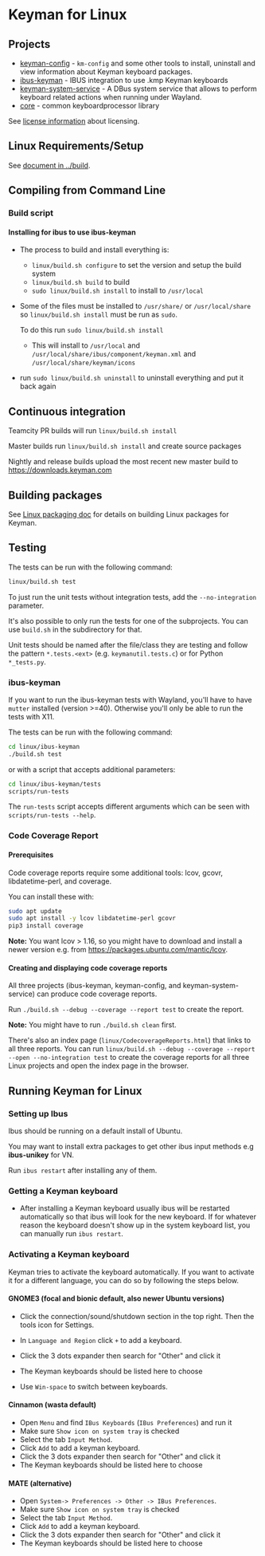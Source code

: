 # Keyman for Linux

## Projects

- [keyman-config](../../linux/keyman-config) - `km-config` and some other tools
  to install, uninstall and view information about Keyman keyboard packages.
- [ibus-keyman](../../linux/ibus-keyman) - IBUS integration to use .kmp Keyman keyboards
- [keyman-system-service](../../linux/keyman-system-service) - A DBus system service
  that allows to perform keyboard related actions when running under Wayland.
- [core](../../core) - common keyboardprocessor library

See [license information](../../linux/LICENSE.md) about licensing.

## Linux Requirements/Setup

See [document in ../build](../build/linux-ubuntu.md).

## Compiling from Command Line

### Build script

#### Installing for ibus to use ibus-keyman

- The process to build and install everything is:

  - `linux/build.sh configure` to set the version and setup the build system
  - `linux/build.sh build` to build
  - `sudo linux/build.sh install` to install to `/usr/local`

- Some of the files must be installed to `/usr/share/` or `/usr/local/share`
  so `linux/build.sh install` must be run as `sudo`.

  To do this run `sudo linux/build.sh install`

  - This will install to `/usr/local` and
    `/usr/local/share/ibus/component/keyman.xml` and `/usr/local/share/keyman/icons`

- run `sudo linux/build.sh uninstall` to uninstall everything and put it back again

## Continuous integration

Teamcity PR builds will run `linux/build.sh install`

Master builds run `linux/build.sh install` and create source packages

Nightly and release builds upload the most recent new master build to <https://downloads.keyman.com>

## Building packages

See [Linux packaging doc](packaging.md)
for details on building Linux packages for Keyman.

## Testing

The tests can be run with the following command:

```bash
linux/build.sh test
```

To just run the unit tests without integration tests, add the
`--no-integration` parameter.

It's also possible to only run the tests for one of the subprojects. You
can use `build.sh` in the subdirectory for that.

Unit tests should be named after the file/class they are testing and
follow the pattern `*.tests.<ext>` (e.g. `keymanutil.tests.c`) or
for Python `*_tests.py`.

### ibus-keyman

If you want to run the ibus-keyman tests with Wayland, you'll have to
have `mutter` installed (version >=40). Otherwise you'll only be able
to run the tests with X11.

The tests can be run with the following command:

```bash
cd linux/ibus-keyman
./build.sh test
```

or with a script that accepts additional parameters:

```bash
cd linux/ibus-keyman/tests
scripts/run-tests
```

The `run-tests` script accepts different arguments which can be seen with
`scripts/run-tests --help`.

### Code Coverage Report

#### Prerequisites

Code coverage reports require some additional tools: lcov, gcovr,
libdatetime-perl, and coverage.

You can install these with:

```bash
sudo apt update
sudo apt install -y lcov libdatetime-perl gcovr
pip3 install coverage
```

**Note:** You want lcov > 1.16, so you might have to download and install
a newer version e.g. from <https://packages.ubuntu.com/mantic/lcov>.

#### Creating and displaying code coverage reports

All three projects (ibus-keyman, keyman-config, and keyman-system-service)
can produce code coverage reports.

Run `./build.sh --debug --coverage --report test` to create the report.

**Note:** You might have to run `./build.sh clean` first.

There's also an index page (`linux/CodecoverageReports.html`) that links to all
three reports. You can run
`linux/build.sh --debug --coverage --report --open --no-integration test`
to create the coverage reports for all three Linux projects and open the
index page in the browser.

## Running Keyman for Linux

### Setting up Ibus

Ibus should be running on a default install of Ubuntu.

You may want to install extra packages to get other ibus input methods e.g
**ibus-unikey** for VN.

Run `ibus restart` after installing any of them.

### Getting a Keyman keyboard

- After installing a Keyman keyboard usually ibus will be restarted
  automatically so that ibus will look for the new keyboard. If for
  whatever reason the keyboard doesn't show up in the system
  keyboard list, you can manually run `ibus restart`.

### Activating a Keyman keyboard

Keyman tries to activate the keyboard automatically. If you want to activate
it for a different language, you can do so by following the steps below.

#### GNOME3 (focal and bionic default, also newer Ubuntu versions)

- Click the connection/sound/shutdown section in the top right. Then the tools
  icon for Settings.

- In `Language and Region` click `+` to add a keyboard.
- Click the 3 dots expander then search for "Other" and click it
- The Keyman keyboards should be listed here to choose

- Use `Win-space` to switch between keyboards.

#### Cinnamon (wasta default)

- Open `Menu` and find `IBus Keyboards` (`IBus Preferences`) and run it
- Make sure `Show icon on system tray` is checked
- Select the tab `Input Method`.
- Click `Add` to add a keyman keyboard.
- Click the 3 dots expander then search for "Other" and click it
- The Keyman keyboards should be listed here to choose

#### MATE (alternative)

- Open `System-> Preferences -> Other -> IBus Preferences`.
- Make sure `Show icon on system tray` is checked
- Select the tab `Input Method`.
- Click `Add` to add a keyman keyboard.
- Click the 3 dots expander then search for "Other" and click it
- The Keyman keyboards should be listed here to choose
